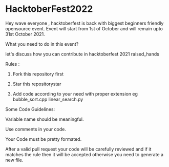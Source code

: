 # HacktoberFest2022
Hey wave everyone , hacktoberfest is back with biggest beginners friendly opensource event. Event will start from 1st of October and will remain upto 31st October 2021.

What you need to do in this event?



let's discuss how you can contribute in hacktoberfest 2021 raised_hands

Rules :

1) Fork this repository first

2) Star this repositorystar

3) Add code according to your need with proper extension eg bubble_sort.cpp linear_search.py

Some Code Guidelines:

Variable name should be meaningful.

Use comments in your code.

Your Code must be pretty formated.

After a valid pull request your code will be carefully reviewed and if it matches the rule then it will be accepted otherwise you need to generate a new file.
